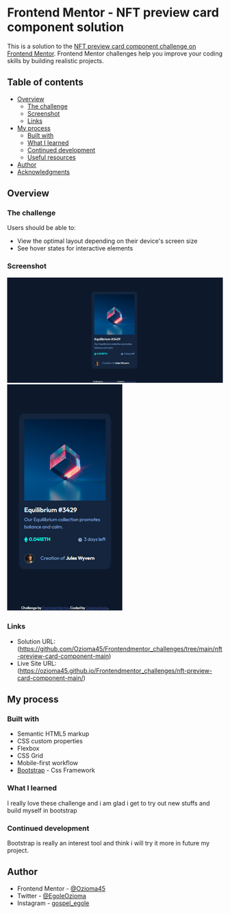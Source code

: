 # Frontend Mentor - NFT preview card component solution

This is a solution to the [NFT preview card component challenge on Frontend Mentor](https://www.frontendmentor.io/challenges/nft-preview-card-component-SbdUL_w0U). Frontend Mentor challenges help you improve your coding skills by building realistic projects. 

## Table of contents

- [Overview](#overview)
  - [The challenge](#the-challenge)
  - [Screenshot](#screenshot)
  - [Links](#links)
- [My process](#my-process)
  - [Built with](#built-with)
  - [What I learned](#what-i-learned)
  - [Continued development](#continued-development)
  - [Useful resources](#useful-resources)
- [Author](#author)
- [Acknowledgments](#acknowledgments)

## Overview

### The challenge

Users should be able to:

- View the optimal layout depending on their device's screen size
- See hover states for interactive elements

### Screenshot

![](images/Desktop.png)
![](images/mobile_view.png)

### Links

- Solution URL:(https://github.com/Ozioma45/Frontendmentor_challenges/tree/main/nft-preview-card-component-main)
- Live Site URL:(https://ozioma45.github.io/Frontendmentor_challenges/nft-preview-card-component-main/)

## My process

### Built with

- Semantic HTML5 markup
- CSS custom properties
- Flexbox
- CSS Grid
- Mobile-first workflow
- [Bootstrap](https://https://getbootstrap.com/docs/5.0/getting-started/introduction//) - Css Framework

### What I learned

I really love these challenge and i am glad i get to try out new stuffs and build myself in bootstrap

### Continued development

Bootstrap is really an interest tool and think i will try it more in future my project.

## Author


- Frontend Mentor - [@Ozioma45](https://www.frontendmentor.io/profile/Ozioma45)
- Twitter - [@EgoleOzioma](https://www.twitter.com/EgoleOzioma)
- Instagram - [gospel_egole](https://www.instagram.com/gospel_egole)
